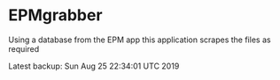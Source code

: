 # EPMgrabber
Using a database from the EPM app this application scrapes the files as required


Latest backup: Sun Aug 25 22:34:01 UTC 2019

